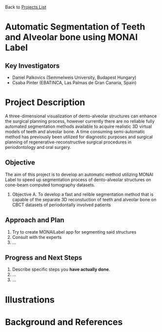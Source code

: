 Back to [Projects List](../../README.md#ProjectsList)

# Automatic Segmentation of Teeth and Alveolar bone using MONAI Label

## Key Investigators

- Daniel Palkovics (Semmelweis University, Budapest Hungary)
- Csaba Pinter (EBATINCA, Las Palmas de Gran Canaria, Spain)

# Project Description

<!-- Add a short paragraph describing the project. -->

A three-dimensional visualization of dento-alveolar structures can enhance the surgical planning process, however currently there are no reliable fully automated segmentation methods available to acquire realistic 3D virtual models of teeth and alveolar bone. A time consuming semi-automatic method has previously been utilized for diagnostic purposes and surgical planning of regenerative-reconstructive surgical procedures in periodontology and oral surgery.

## Objective

<!-- Describe here WHAT you would like to achieve (what you will have as end result). -->

The aim of this project is to develop an automatic method utilizing MONAI Label to speed up segmentation process of dento-alveolar structures on cone-beam computed tomography datasets.

1. Objective A. To develop a fast and relible segmentation method that is capable of the separate 3D reconstuction of teeth and alveolar bone on CBCT datasets of periodontally involved patients

## Approach and Plan

<!-- Describe here HOW you would like to achieve the objectives stated above. -->

1. Try to create MONAILabel app for segmenting said structures
2. Consult with the experts
3. ...

## Progress and Next Steps

<!-- Update this section as you make progress, describing of what you have ACTUALLY DONE. If there are specific steps that you could not complete then you can describe them here, too. -->

1. Describe specific steps you **have actually done**.
1. ...
1. ...

# Illustrations

<!-- Add pictures and links to videos that demonstrate what has been accomplished.
![Description of picture](Example2.jpg)
![Some more images](Example2.jpg)
-->

# Background and References

<!-- If you developed any software, include link to the source code repository. If possible, also add links to sample data, and to any relevant publications. -->
